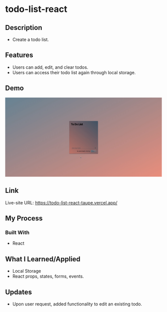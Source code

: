 # todo-list-react

## Description

- Create a todo list.

## Features

- Users can add, edit, and clear todos.
- Users can access their todo list again through local storage.

## Demo

![demo](todo-list-demo.gif)

## Link

Live-site URL: https://todo-list-react-taupe.vercel.app/

## My Process

### Built With

- React

## What I Learned/Applied

- Local Storage
- React props, states, forms, events.

## Updates

- Upon user request, added functionality to edit an existing todo.
